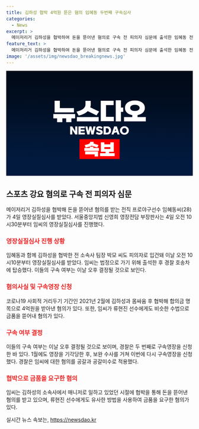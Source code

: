 ```yaml
---
title: 김하성 협박 4억원 뜯은 혐의 임혜동 두번째 구속심사
categories:
  - News
excerpt: >
  메이저리거 김하성을 협박하여 돈을 뜯어낸 혐의로 구속 전 피의자 심문에 출석한 임혜동 전 프로야구 선수. 임씨와 함께 김하성을 협박한 전 소속사 팀장 박모도 피의자로 입건. 경찰이 4억원을 받아낸 혐의로 구속영장을 신청했으며, 임씨는 류현진 선수에게도 비슷한 행위를 했다는 혐의가 있다. 클릭해서 더 알아보세요.
feature_text: >
  메이저리거 김하성을 협박하여 돈을 뜯어낸 혐의로 구속 전 피의자 심문에 출석한 임혜동 전 프로야구 선수. 임씨와 함께 김하성을 협박한 전 소속사 팀장 박모도 피의자로 입건. 경찰이 4억원을 받아낸 혐의로 구속영장을 신청했으며, 임씨는 류현진 선수에게도 비슷한 행위를 했다는 혐의가 있다. 클릭해서 더 알아보세요.
image: '/assets/img/newsdao_breakingnews.jpg'
---
```


<p><img src="/assets/img/newsdao_breakingnews.jpg" alt="flaretime 속보" /></p>

<h2 data-ke-size="size26">스포츠 강요 혐의로 구속 전 피의자 심문</h2>

<p data-ke-size="size16">메이저리거 김하성을 협박해 돈을 뜯어낸 혐의를 받는 전직 프로야구선수 임혜동씨(28)가 4일 영장실질심사를 받았다. 서울중앙지법 신영희 영장전담 부장판사는 4일 오전 10시30분부터 임씨의 영장실질심사를 진행했다.</p>

<h3><b><span style="color: #ee2323;">영장실질심사 진행 상황</span></b></h3>

<p data-ke-size="size16">임혜동과 함께 김하성을 협박한 전 소속사 팀장 박모 씨도 피의자로 입건돼 이날 오전 10시10분부터 영장실질심사를 받았다. 임씨는 법정으로 가기 위해 출석한 후 경찰 호송차에 탑승했다. 이들의 구속 여부는 이날 오후 결정될 것으로 보인다.</p>

<h3><b><span style="color: #ee2323;">혐의사실 및 구속영장 신청</span></b></h3>

<p data-ke-size="size16">코로나19 사회적 거리두기 기간인 2021년 2월에 김하성과 몸싸움 후 협박해 합의금 명목으로 4억원을 받아낸 혐의가 있다. 또한, 임씨가 류현진 선수에게도 비슷한 수법으로 금품을 뜯어내 혐의가 있다.</p>

<h3><b><span style="color: #ee2323;">구속 여부 결정</span></b></h3>

<p data-ke-size="size16">이들의 구속 여부는 이날 오후 결정될 것으로 보이며, 경찰은 두 번째로 구속영장을 신청한 바 있다. 1월에도 영장을 기각당한 후, 보완 수사를 거쳐 이번에 다시 구속영장을 신청했다. 경찰은 임씨에 대한 혐의를 공갈과 공갈미수로 적용했다.</p>

<h3><b><span style="color: #ee2323;">협박으로 금품을 요구한 혐의</span></b></h3>

<p data-ke-size="size16">임씨는 김하성의 소속사에서 매니저로 일하고 있었던 시절에 협박을 통해 돈을 뜯어낸 혐의를 받고 있으며, 류현진 선수에게도 유사한 방법을 사용하여 금품을 요구한 혐의가 있다.</p>
실시간 뉴스 속보는, <a href="https://newsdao.kr" rel="dofollow">https://newsdao.kr</a>


